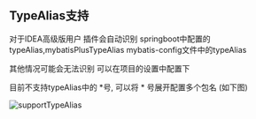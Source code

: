 ## TypeAlias支持
对于IDEA高级版用户 插件会自动识别
springboot中配置的typeAlias,mybatisPlusTypeAlias
mybatis-config文件中的typeAlias

其他情况可能会无法识别 可以在项目的设置中配置下

目前不支持typeAlias中的 \*号, 可以将 \* 号展开配置多个包名 (如下图)

![supportTypeAlias](https://newimages.brucege.com/supportTypeAlias.gif)




